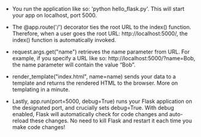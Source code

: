 
* You run the application like so: 'python hello_flask.py'. This will start your app on localhost, port 5000.

* The @app.route('/') decorator ties the root URL to the index() function. Therefore, when a user goes the root URL: http://localhost:5000/, the index() function is automatically invoked.

* request.args.get("name") retrieves the name parameter from URL. For example, if you specify a URL like so: http://localhost:5000/?name=Bob, the name parameter will contain the value “Bob”.

* render_template("index.html", name=name) sends your data to a template and returns the rendered HTML to the browser. More on templating in a minute.

* Lastly, app.run(port=5000, debug=True) runs your Flask application on the designated port, and crucially sets debug=True. With debug enabled, Flask will automatically check for code changes and auto-reload these changes. No need to kill Flask and restart it each time you make code changes!